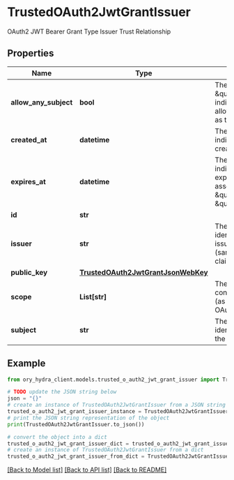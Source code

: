 # TrustedOAuth2JwtGrantIssuer

OAuth2 JWT Bearer Grant Type Issuer Trust Relationship

## Properties

Name | Type | Description | Notes
------------ | ------------- | ------------- | -------------
**allow_any_subject** | **bool** | The \&quot;allow_any_subject\&quot; indicates that the issuer is allowed to have any principal as the subject of the JWT. | [optional] 
**created_at** | **datetime** | The \&quot;created_at\&quot; indicates, when grant was created. | [optional] 
**expires_at** | **datetime** | The \&quot;expires_at\&quot; indicates, when grant will expire, so we will reject assertion from \&quot;issuer\&quot; targeting \&quot;subject\&quot;. | [optional] 
**id** | **str** |  | [optional] 
**issuer** | **str** | The \&quot;issuer\&quot; identifies the principal that issued the JWT assertion (same as \&quot;iss\&quot; claim in JWT). | [optional] 
**public_key** | [**TrustedOAuth2JwtGrantJsonWebKey**](TrustedOAuth2JwtGrantJsonWebKey.md) |  | [optional] 
**scope** | **List[str]** | The \&quot;scope\&quot; contains list of scope values (as described in Section 3.3 of OAuth 2.0 [RFC6749]) | [optional] 
**subject** | **str** | The \&quot;subject\&quot; identifies the principal that is the subject of the JWT. | [optional] 

## Example

```python
from ory_hydra_client.models.trusted_o_auth2_jwt_grant_issuer import TrustedOAuth2JwtGrantIssuer

# TODO update the JSON string below
json = "{}"
# create an instance of TrustedOAuth2JwtGrantIssuer from a JSON string
trusted_o_auth2_jwt_grant_issuer_instance = TrustedOAuth2JwtGrantIssuer.from_json(json)
# print the JSON string representation of the object
print(TrustedOAuth2JwtGrantIssuer.to_json())

# convert the object into a dict
trusted_o_auth2_jwt_grant_issuer_dict = trusted_o_auth2_jwt_grant_issuer_instance.to_dict()
# create an instance of TrustedOAuth2JwtGrantIssuer from a dict
trusted_o_auth2_jwt_grant_issuer_from_dict = TrustedOAuth2JwtGrantIssuer.from_dict(trusted_o_auth2_jwt_grant_issuer_dict)
```
[[Back to Model list]](../README.md#documentation-for-models) [[Back to API list]](../README.md#documentation-for-api-endpoints) [[Back to README]](../README.md)


